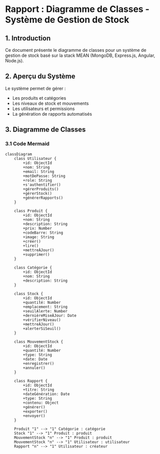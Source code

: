 # Rapport : Diagramme de Classes - Système de Gestion de Stock

## 1. Introduction
Ce document présente le diagramme de classes pour un système de gestion de stock basé sur la stack MEAN (MongoDB, Express.js, Angular, Node.js).

## 2. Aperçu du Système
Le système permet de gérer :
- Les produits et catégories
- Les niveaux de stock et mouvements
- Les utilisateurs et permissions
- La génération de rapports automatisés

## 3. Diagramme de Classes

### 3.1 Code Mermaid
```mermaid
classDiagram
    class Utilisateur {
        +id: ObjectId
        +nom: String
        +email: String
        +motDePasse: String
        +role: String
        +s'authentifier()
        +gérerProduits()
        +gérerStock()
        +générerRapports()
    }

    class Produit {
        +id: ObjectId
        +nom: String
        +description: String
        +prix: Number
        +codeBarre: String
        +image: String
        +créer()
        +lire()
        +mettreÀJour()
        +supprimer()
    }

    class Catégorie {
        +id: ObjectId
        +nom: String
        +description: String
    }

    class Stock {
        +id: ObjectId
        +quantité: Number
        +emplacement: String
        +seuilAlerte: Number
        +dernièreMiseÀJour: Date
        +vérifierNiveau()
        +mettreÀJour()
        +alerterSiSeuil()
    }

    class MouvementStock {
        +id: ObjectId
        +quantité: Number
        +type: String
        +date: Date
        +enregistrer()
        +annuler()
    }

    class Rapport {
        +id: ObjectId
        +titre: String
        +dateGénération: Date
        +type: String
        +contenu: Object
        +générer()
        +exporter()
        +envoyer()
    }

    Produit "1" --> "1" Catégorie : catégorie
    Stock "1" --> "1" Produit : produit
    MouvementStock "n" --> "1" Produit : produit
    MouvementStock "n" --> "1" Utilisateur : utilisateur
    Rapport "n" --> "1" Utilisateur : créateur
